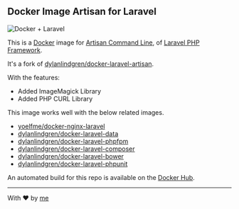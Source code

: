 ## Docker Image Artisan for Laravel

![Docker + Laravel](https://cloud.githubusercontent.com/assets/6241518/4891729/359014b8-63ab-11e4-8f48-c6e69c3ee948.jpg)

This is a [Docker](http://www.docker.com) image for [Artisan Command Line](https://laravel.com/docs/5.1/artisan), of [Laravel PHP Framework](http://laravel.com/).

It's a fork of [dylanlindgren/docker-laravel-artisan](https://github.com/dylanlindgren/docker-laravel-artisan).

With the features:

  - Added ImageMagick Library
  - Added PHP CURL Library

This image works well with the below related images.

  - [yoelfme/docker-nginx-laravel](https://github.com/yoelfme/docker-nginx-laravel)
  - [dylanlindgren/docker-laravel-data](https://github.com/dylanlindgren/docker-laravel-data)
  - [dylanlindgren/docker-laravel-phpfpm](https://github.com/dylanlindgren/docker-laravel-phpfpm)
  - [dylanlindgren/docker-laravel-composer](https://github.com/dylanlindgren/docker-laravel-composer)
  - [dylanlindgren/docker-laravel-bower](https://github.com/dylanlindgren/docker-laravel-bower)
  - [dylanlindgren/docker-laravel-phpunit](https://github.com/dylanlindgren/docker-laravel-phpunit)

An automated build for this repo is available on the [Docker Hub](https://hub.docker.com/r/yoelfme/docker-artisan-laravel/).

---

With :heart: by [me](http://github.com/yoelfme)